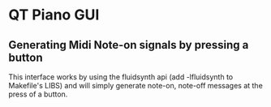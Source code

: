 # QT Piano GUI
## Generating Midi Note-on signals by pressing a button

This interface works by using the fluidsynth api (add -lfluidsynth to Makefile's LIBS) and will simply generate note-on, note-off messages at the press of a button.
